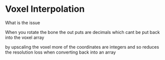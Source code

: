 # Voxel Interpolation 

What is the issue

When you rotate the bone the out puts are decimals which cant be put back into the voxel array

by upscaling the voxel more of the coordinates are integers and so reduces the resolution loss when converting back into an array